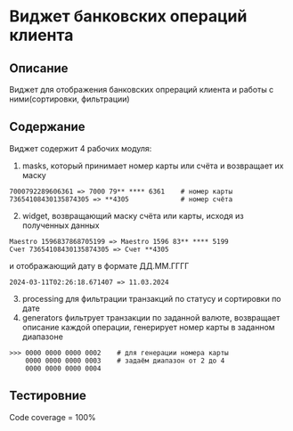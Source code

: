 # Виджет банковских операций клиента

## Описание

Виджет для отображения банковских опрераций клиента и работы с ними(сортировки, фильтрации)

## Содержание

Виджет содержит 4 рабочих модуля:
1. masks, который принимает номер карты или счёта и возвращает их маску 
```
7000792289606361 => 7000 79** **** 6361    # номер карты
73654108430135874305 => **4305             # номер счёта
```
2. widget, возвращающий маску счёта или карты, исходя из полученных данных
```
Maestro 1596837868705199 => Maestro 1596 83** **** 5199
Счет 73654108430135874305 => Счет **4305
```
и отображающий дату в формате ДД.ММ.ГГГГ
```
2024-03-11T02:26:18.671407 => 11.03.2024
```
3. processing для фильтрации транзакций по статусу и сортировки по дате
4. generators фильтрует транзакции по заданной валюте, возвращает описание каждой операции, генерирует номер карты в заданном диапазоне
```
>>> 0000 0000 0000 0002    # для генерации номера карты
    0000 0000 0000 0003    # задаём диапазон от 2 до 4  
    0000 0000 0000 0004     
```

## Тестировние
Code coverage = 100%
